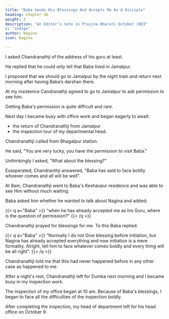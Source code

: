 ```yaml
---
title: "Baba Sends His Blessings And Accepts Me As A Disciple"
heading: Chapter 1b
weight: 3
description: "An Editor’s note in Prajina Bharati October 1983"
c: "indigo"
author: Nagina
icon: Nagina

---
```




<!-- While we had discussed all this, we had finished our dinner and were now talking in a leisurely manner. His words had a great impact on me and I asked whether he could tell me -->

I asked Chandranathji of the address of his guru at least.

He replied that he could only tell that Baba lived in Jamalpur.

<!-- I looked at my watch. It was nearly eleven at night. Some impulse stirred me to sudden action.  -->

I proposed that we should go to Jamalpur by the night train and return next morning after having Baba’s darshan there. 

<!-- But he clearly said that was not possible, as no person could be taken to Him without his prior permission. 

Overcome with a sense of urgency,  -->

<!-- I then insisted that he should himself go to Jamalpur and come back with permission and blessings for me. -->

At my insistence Candranathji agreed to go to Jamalpur to ask permission to see him. 

<!-- , and he told me in a somewhat serious tone, "You are my relation, my friend since childhood and are in difficulties these days! I will therefore, put your case before Baba, but I cannot assure you that I shall return with His permission. I am going more for consoling you as youare in difficulty.  -->

Getting Baba's permission is quite difficult and rare. 

<!-- People try for months and years before getting His permission and you want it by return journey along with His blessings. This appears well nigh impossible.” -->

<!-- I was still insistent that he should go, and although he was unwilling I took him to the railway station and left him in the train for Jamalpur. After he boarded the train I requested that he should repeat my own words before Baba. When He agreed to do so I said, "Kindly tell him that Nagina is a crude, undisciplined, uncultured and short-tempered fellow who has not bowed before anyone easily in his life. 

But he bows before You of his own accord." I was still not satisfied with this much and added, "Kindly tell him that like Eklavya I have adopted him as my Guru - now it is up to Him to
accept me as a disciple or not." As I said these words the train steamed off and I returned home.

It was due to Chandranathji's large heartedness and magnanimity that he, as a sign of his great affection for me, agreed to travel at such an unearthly hour and to make me indebted to him for this life and many more to come. 

Baba alone knows how I shall be able to repay this debt. Even so I feel that to become indebted to someone for achieving such a great objective is good. -->

Next day I became busy with office work and began eagerly to await:
- the return of Chandranathji from Jamalpur
- the inspection tour of my departmental head. 

<!-- I have already related how my relations with my local superior were not good, and he had spread a rumour that the departmental head was really coming to demote and displease me and his inspection was merely a pretense with that motive.

At about two in the afternoon I received a telephone call informing me that my departmental head had left Monghyr and that he was coming straight to my office for inspection. After a short while there was another call. It was from .  -->

Chandranathji called from Bhagalpur station.

He said, "You are very lucky, you have the permission to visit Baba." 

<!-- So I got the permission. "Salutations to the One who is so tender hearted by nature."  -->

Unthinkingly I asked, “What about the blessing?” 

Exasperated, Chandranthji answered, "Baba has said to face boldly whoever comes and all will be well".

<!-- “Is that all?” I asked.

At this Chandranathji quite lost his patience and said, "You consider blessings to be a joke! What you have got, no-one else ever got!" -->

<!-- I said in my defence that I was not familiar with the new discipline and that I begged to be excused if I had committed some mistake. The fact is that I was accustomed to hear blessings in length and detail. 

Anyway Chandranathji was pacified and he said that he was going to his office and would meet me in the evening when he would tell me everything in detail.

Shortly afterwards I got a telephone message that the head of my department had reached the Circuit House and he desired my presence there. Accordingly I reached the Circuit House and was busy in looking after the convenience of my boss.

He was feeling tired on account of his journey and wanted to take rest. I asked people there to arrange for his rest but somehow he offered to drop me in my office. I could notdecline this offer and boarded his car. On the way to the office he briefly hinted about what he would like to see during inspection tomorrow. He dropped me at my office and returned to the Circuit House.

In the evening revered Chandranathji came and following is the account which I received of his meeting in Jamalpur. -->

At 8am, Chandranathji went to Baba's Keshavpur residence and was able to see Him without much waiting. 

<!-- During the meeting Baba mostly talked about Chandranathji's personal matters and therefore, Chandranathji was not getting a chance to introduce my subject. 

The meeting time was about to be over and Chandranathji's restlessness began to increase.

Seeing him uneasy  -->

Baba asked him whether he wanted to talk about Nagina and added:

{{< q a="Baba" >}}
“when he has already accepted me as his Guru, where is the question of permission?”
{{< /q >}}


<!-- But Baba was not free up to 9 and after that He Himself would be away for sometime. 

He would return on October 24, 1953. 

"Nagina can see me anytime thereafter. Tell him about my residence and the time I meet people."

Encouraged by this response  -->

Chandranathji prayed for blessings for me. To this Baba replied:

{{< q a="Baba" >}}
“Normally I do not Give blessing before initiation, but Nagina has already accepted everything and now initiation is a mere formality. Alright, tell him to face whatever comes boldly and every thing will be all right".
{{< /q >}}


Chandranathji told me that this had never happened before in any other case as happened to me.

<!-- He said that it did not even became necessary to mention your name before Baba and you got both permission and blessings.”  -->

<!-- Salutations to Baba the All-Beautiful. -->

After a night's rest, Chandranathji left for Dumka next morning and I became busy in my inspection work.

The inspection of my office began at 10 am. Because of Baba's blessings, I began to face all the difficulties of the inspection boldly.

 <!-- it and it was nothing but miraculous that the inspection was most satisfactory and my immediate boss had to eat humble pie. The inspection of my head of department lasted one week. During this period he carried out surprise checks of work in many small places within my jurisdiction and even there he found no defect. -->

After completing the inspection, my head of department left for his head office on October 9. 

<!-- This miracle of Baba's blessings is a life long memory for me. Salutations to Baba who removes all obstacles! -->


